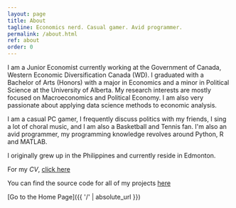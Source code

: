 ```yaml
---
layout: page
title: About
tagline: Economics nerd. Casual gamer. Avid programmer. 
permalink: /about.html
ref: about
order: 0
---
```


I am a Junior Economist currently working at the Government of Canada, Western Economic Diversification Canada (WD). I graduated with a Bachelor of Arts (Honors) with a major in Economics and a minor in Political Science at the University of Alberta. My research interests are mostly focused on Macroeconomics and Political Economy. I am also very passionate about applying data science methods to economic analysis. 

I am a casual PC gamer, I frequently discuss politics with my friends, I sing a lot of choral music, and I am also a Basketball and Tennis fan. I'm also an avid programmer, my programming knowledge revolves around Python, R and MATLAB.

I originally grew up in the Philippines and currently reside in Edmonton.

For my _CV_, [click here](CV_Draft.pdf)

You can find the source code for all of my projects [here](https://github.com/soy-leroy)

[Go to the Home Page]({{ '/' | absolute_url }})
